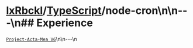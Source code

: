 # [lxRbckl](https://github.com/lxRbckl/lxRbckl/tree/main)/[TypeScript](https://github.com/lxRbckl/lxRbckl/tree/main/TypeScript)/node-cron\n\n---\n## Experience
[`Project-Acta-Mea V6`](https://github.com/lxRbckl/Project-Acta-Mea/blob/V6/README.md)\n\n---\n